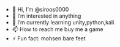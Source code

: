 - 👋 Hi, I’m @siroos0000
- 👀 I’m interested in anything
- 🌱 I’m currently learning unity,python,kali
- 📫 How to reach me buy me a game
- ⚡ Fun fact: mohsen bare feet
  

<!---
siroos0000/siroos0000 is a ✨ special ✨ repository because its `README.md` (this file) appears on your GitHub profile.
You can click the Preview link to take a look at your changes.
--->
